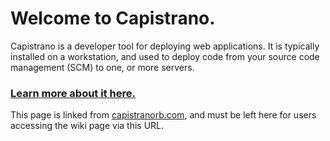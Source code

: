 # Welcome to Capistrano.
Capistrano is a developer tool for deploying web applications. It is typically installed on a workstation, and used to deploy code from your source code management (SCM) to one, or more servers.
	 	
### [Learn more about it here.](https://github.com/capistrano/capistrano/wiki/)
This page is linked from [capistranorb.com](http://capistranorb.com), and must be left here for users accessing the wiki page via this URL.